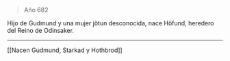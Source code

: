 > Año 682

Hijo de Gudmund y una mujer jötun desconocida, nace Höfund, heredero del Reino de Odinsaker.

---

[[Nacen Gudmund, Starkad y Hothbrod]]